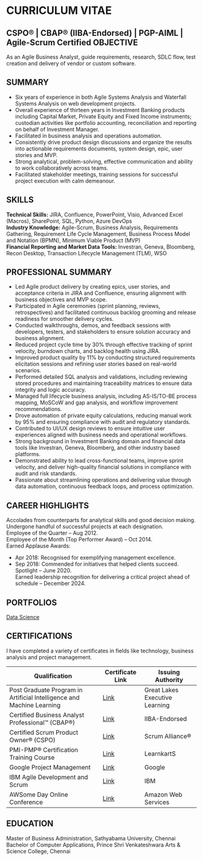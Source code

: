 # CURRICULUM VITAE
CSPO® | CBAP® (IIBA-Endorsed) | PGP-AIML | Agile-Scrum Certified
OBJECTIVE
---------
As an Agile Business Analyst, guide requirements, research, SDLC flow, test creation and delivery of vendor or custom software.

SUMMARY
-------
- Six years of experience in both Agile Systems Analysis and Waterfall Systems Analysis on web development projects.
-	Overall experience of thirteen years in Investment Banking products including Capital Market, Private Equity and Fixed Income instruments; custodian activities like portfolio accounting, reconciliation and reporting on behalf of Investment Manager.
-	Facilitated in business analysis and operations automation.
-	Consistently drive product design discussions and organize the results into actionable requirements documents, system design, epic, user stories and MVP.
-	Strong analytical, problem-solving, effective communication and ability to work collaboratively across teams.
-	Facilitated stakeholder meetings, training sessions for successful project execution with calm demeanour.

SKILLS
------
**Technical Skills:** JIRA, Confluence, PowerPoint, Visio, Advanced Excel (Macros), SharePoint, SQL, Python, Azure DevOps<br>
**Industry Knowledge:** Agile-Scrum, Business Analysis, Requirements Gathering, Requirement Life Cycle Management, Business Process Model and Notation (BPMN), Minimum Viable Product (MVP)<br>
**Financial Reporting and Market Data Tools:** Investran, Geneva, Bloomberg, Recon Desktop, Transaction Lifecycle Management (TLM), WSO

PROFESSIONAL SUMMARY
-----------------------
- Led Agile product delivery by creating epics, user stories, and acceptance criteria in JIRA and Confluence, ensuring alignment with business objectives and MVP scope.
- Participated in Agile ceremonies (sprint planning, reviews, retrospectives) and facilitated continuous backlog grooming and release readiness for smoother delivery cycles.
- Conducted walkthroughs, demos, and feedback sessions with developers, testers, and stakeholders to ensure solution accuracy and business alignment.
- Reduced project cycle time by 30% through effective tracking of sprint velocity, burndown charts, and backlog health using JIRA.
- Improved product quality by 11% by conducting structured requirements elicitation sessions and refining user stories based on real-world scenarios.
- Performed detailed SQL analysis and validations, including reviewing stored procedures and maintaining traceability matrices to ensure data integrity and logic accuracy.
- Managed full lifecycle business analysis, including AS-IS/TO-BE process mapping, MoSCoW and gap analysis, and workflow improvement recommendations.
- Drove automation of private equity calculations, reducing manual work by 95% and ensuring compliance with audit and regulatory standards.
- Contributed to UI/UX design reviews to ensure intuitive user experiences aligned with business needs and operational workflows.
- Strong background in Investment Banking domain and financial data tools like Investran, Geneva, Bloomberg, and other industry based platforms.
- Demonstrated ability to lead cross-functional teams, improve sprint velocity, and deliver high-quality financial solutions in compliance with audit and risk standards.
- Passionate about streamlining operations and delivering value through data automation, continuous feedback loops, and process optimization.

CAREER HIGHLIGHTS
-----------------
Accolades from counterparts for analytical skills and good decision making. Undergone handful of successful projects at each designation.<br>
Employee of the Quarter – Aug 2012.<br>
Employee of the Month (Top Performer Award) – Oct 2014.<br>
Earned Applause Awards:<br>
-	Apr 2018: Recognised for exemplifying management excellence.<br>
-	Sep 2018: Commended for initiatives that helped clients succeed.<br>
Spotlight – June 2020.<br>
Earned leadership recognition for delivering a critical project ahead of schedule – December 2024.<br>

PORTFOLIOS
----------
[Data Science](https://github.com/JD-Insight/Data-Science-Projects)

CERTIFICATIONS
--------------
I have completed a variety of certificates in fields like technology, business analysis and project management.

| Qualification                                                               | Certificate Link | Issuing Authority                    |
|-----------------------------------------------------------------------------|------------------|--------------------------------------|
|Post Graduate Program in Artificial Intelligence and Machine Learning        |  [Link](https://github.com/JD-Insight/Curriculum-Vitae/blob/main/Certificates/Post%20Graduate%20Program%20in%20AI%20and%20ML.pdf)         | Great Lakes Executive Learning       |
|Certified Business Analyst Professional™ (CBAP®)                             |  [Link](https://github.com/JD-Insight/Curriculum-Vitae/blob/main/Certificates/Certified%20Business%20Analysis%20Professional.pdf)         | IIBA-Endorsed                        |
|Certified Scrum Product Owner® (CSPO)                                        |  [Link](https://github.com/JD-Insight/Curriculum-Vitae/blob/main/Certificates/CSPO_Scrum%20Alliance.pdf)      | Scrum Alliance®  |
|PMI-PMP® Certification Training Course                                       |  [Link](https://github.com/JD-Insight/Curriculum-Vitae/blob/main/Certificates/PMI-PMP%20Certification%20Training%20Course.pdf)          | LearnkartS
|Google Project Management                                                    |  [Link](https://github.com/JD-Insight/Curriculum-Vitae/blob/main/Certificates/Google%20Project%20Management.pdf)                  | Google                |
|IBM Agile Development and Scrum                                  |  [Link](https://github.com/JD-Insight/Curriculum-Vitae/blob/main/Certificates/IBM%20Agile%20Development%20and%20Scrum.pdf)         | IBM                                  |
|AWSome Day Online Conference                                                 |  [Link](https://github.com/JD-Insight/Curriculum-Vitae/blob/main/Certificates/AWS%20Conference.png)         | Amazon Web Services                  |

EDUCATION
---------
Master of Business Administration, Sathyabama University, Chennai<br>
Bachelor of Computer Applications, Prince Shri Venkateshwara Arts & Science College, Chennai

